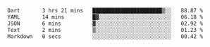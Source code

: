 <!--START_SECTION:waka-->

```txt
Dart       3 hrs 21 mins   ██████████████████████▒░░   88.87 %
YAML       14 mins         █▓░░░░░░░░░░░░░░░░░░░░░░░   06.18 %
JSON       6 mins          ▓░░░░░░░░░░░░░░░░░░░░░░░░   02.92 %
Text       2 mins          ▒░░░░░░░░░░░░░░░░░░░░░░░░   01.23 %
Markdown   0 secs          ░░░░░░░░░░░░░░░░░░░░░░░░░   00.42 %
```

<!--END_SECTION:waka-->
